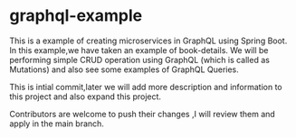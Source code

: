 # graphql-example

This is a example of creating microservices in GraphQL using Spring Boot. In this example,we have taken an example of book-details.
We will be performing simple CRUD operation using GraphQL (which is called as Mutations) and also see some examples of GraphQL Queries.

This is intial commit,later we will add more description and information to this project and also expand this project.

Contributors are welcome to push their changes ,I will review them and apply in the main branch.
